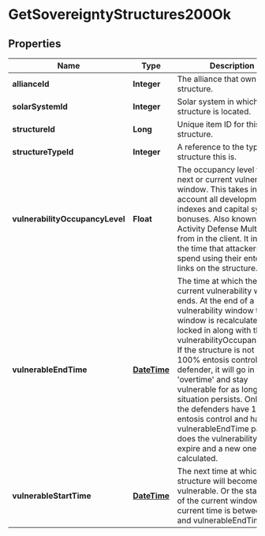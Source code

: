 
# GetSovereigntyStructures200Ok

## Properties
Name | Type | Description | Notes
------------ | ------------- | ------------- | -------------
**allianceId** | **Integer** | The alliance that owns the structure.  | 
**solarSystemId** | **Integer** | Solar system in which the structure is located.  | 
**structureId** | **Long** | Unique item ID for this structure. | 
**structureTypeId** | **Integer** | A reference to the type of structure this is.  | 
**vulnerabilityOccupancyLevel** | **Float** | The occupancy level for the next or current vulnerability window. This takes into account all development indexes and capital system bonuses. Also known as Activity Defense Multiplier from in the client. It increases the time that attackers must spend using their entosis links on the structure.  |  [optional]
**vulnerableEndTime** | [**DateTime**](DateTime.md) | The time at which the next or current vulnerability window ends. At the end of a vulnerability window the next window is recalculated and locked in along with the vulnerabilityOccupancyLevel. If the structure is not in 100% entosis control of the defender, it will go in to &#39;overtime&#39; and stay vulnerable for as long as that situation persists. Only once the defenders have 100% entosis control and has the vulnerableEndTime passed does the vulnerability interval expire and a new one is calculated.  |  [optional]
**vulnerableStartTime** | [**DateTime**](DateTime.md) | The next time at which the structure will become vulnerable. Or the start time of the current window if current time is between this and vulnerableEndTime.  |  [optional]



